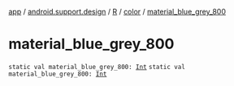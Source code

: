 [app](../../../index.md) / [android.support.design](../../index.md) / [R](../index.md) / [color](index.md) / [material_blue_grey_800](./material_blue_grey_800.md)

# material_blue_grey_800

`static val material_blue_grey_800: `[`Int`](https://kotlinlang.org/api/latest/jvm/stdlib/kotlin/-int/index.html)
`static val material_blue_grey_800: `[`Int`](https://kotlinlang.org/api/latest/jvm/stdlib/kotlin/-int/index.html)